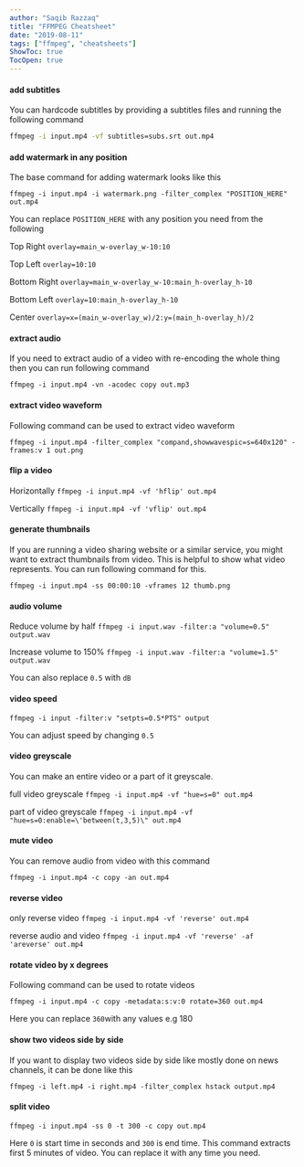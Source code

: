 ```yaml
---
author: "Saqib Razzaq"
title: "FFMPEG Cheatsheet"
date: "2019-08-11"
tags: ["ffmpeg", "cheatsheets"]
ShowToc: true
TocOpen: true
---
```


#### add subtitles
You can hardcode subtitles by providing a subtitles files and running the following command

```bash
ffmpeg -i input.mp4 -vf subtitles=subs.srt out.mp4
```

#### add watermark in any position
The base command for adding watermark looks like this

`ffmpeg -i input.mp4 -i watermark.png -filter_complex "POSITION_HERE" out.mp4`

You can replace `POSITION_HERE` with any position you need from the following

Top Right
`overlay=main_w-overlay_w-10:10`

Top Left
`overlay=10:10`

Bottom Right
`overlay=main_w-overlay_w-10:main_h-overlay_h-10`

Bottom Left
`overlay=10:main_h-overlay_h-10`

Center
`overlay=x=(main_w-overlay_w)/2:y=(main_h-overlay_h)/2`

#### extract audio
If you need to extract audio of a video with re-encoding the whole thing then you can run following command

`ffmpeg -i input.mp4 -vn -acodec copy out.mp3`

#### extract video waveform
Following command can be used to extract video waveform

`ffmpeg -i input.mp4 -filter_complex "compand,showwavespic=s=640x120" -frames:v 1 out.png`

#### flip a video
Horizontally
`ffmpeg -i input.mp4 -vf 'hflip' out.mp4`

Vertically
`ffmpeg -i input.mp4 -vf 'vflip' out.mp4`

#### generate thumbnails
If you are running a video sharing website or a similar service, you might want to extract thumbnails from video. This is helpful to show what video represents. You can run following command for this.

`ffmpeg -i input.mp4 -ss 00:00:10 -vframes 12 thumb.png`

#### audio volume
Reduce volume by half
`ffmpeg -i input.wav -filter:a "volume=0.5" output.wav`

Increase volume to 150%
`ffmpeg -i input.wav -filter:a "volume=1.5" output.wav`

You can also replace `0.5` with `dB`

#### video speed
`ffmpeg -i input -filter:v "setpts=0.5*PTS" output`

You can adjust speed by changing `0.5`

#### video greyscale
You can make an entire video or a part of it greyscale.

full video greyscale
`ffmpeg -i input.mp4 -vf "hue=s=0" out.mp4`

part of video greyscale
`ffmpeg -i input.mp4 -vf "hue=s=0:enable=\'between(t,3,5)\" out.mp4`

#### mute video
You can remove audio from video with this command

`ffmpeg -i input.mp4 -c copy -an out.mp4`

#### reverse video
only reverse video
`ffmpeg -i input.mp4 -vf 'reverse' out.mp4`


reverse audio and video
`ffmpeg -i input.mp4 -vf 'reverse' -af 'areverse' out.mp4`

#### rotate video by x degrees
Following command can be used to rotate videos

`ffmpeg -i input.mp4 -c copy -metadata:s:v:0 rotate=360 out.mp4`

Here you can replace `360`with any values e.g 180

#### show two videos side by side
If you want to display two videos side by side like mostly done on news channels, it can be done like this

`ffmpeg -i left.mp4 -i right.mp4 -filter_complex hstack output.mp4`

#### split video
`ffmpeg -i input.mp4 -ss 0 -t 300 -c copy out.mp4`

Here `0` is start time in seconds and `300` is end time. This command extracts first 5 minutes of video. You can replace it with any time you need.
